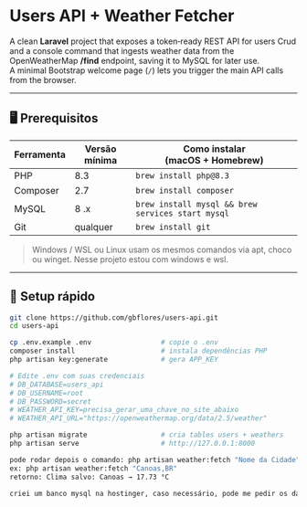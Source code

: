 # Users API + Weather Fetcher

A clean **Laravel** project that exposes a token‑ready REST API for users Crud and a console command that ingests weather data from the
OpenWeatherMap **/find** endpoint, saving it to MySQL for later use.  
A minimal Bootstrap welcome page (`/`) lets you trigger the main API calls
from the browser.

---

## 🖥 Prerequisitos

| Ferramenta | Versão mínima | Como instalar (macOS + Homebrew)                  |
| ---------- | ------------- | ------------------------------------------------- |
| PHP        | 8.3           | `brew install php@8.3`                            |
| Composer   | 2.7           | `brew install composer`                           |
| MySQL      | 8 .x          | `brew install mysql && brew services start mysql` |
| Git        | qualquer      | `brew install git`                                |

> Windows / WSL ou Linux usam os mesmos comandos via apt, choco ou winget. Nesse projeto estou com windows e wsl.

---

## 🚀 Setup rápido

```bash
git clone https://github.com/gbflores/users-api.git
cd users-api

cp .env.example .env                 # copie o .env
composer install                     # instala dependências PHP
php artisan key:generate             # gera APP_KEY

# Edite .env com suas credenciais
# DB_DATABASE=users_api
# DB_USERNAME=root
# DB_PASSWORD=secret
# WEATHER_API_KEY=precisa_gerar_uma_chave_no_site_abaixo
# WEATHER_API_URL="https://openweathermap.org/data/2.5/weather"

php artisan migrate                  # cria tables users + weathers
php artisan serve                    # http://127.0.0.1:8000

pode rodar depois o comando: php artisan weather:fetch "Nome da Cidade"
ex: php artisan weather:fetch "Canoas,BR"
retorno: Clima salvo: Canoas → 17.73 °C

criei um banco mysql na hostinger, caso necessário, pode me pedir os dados que repasso.
```
